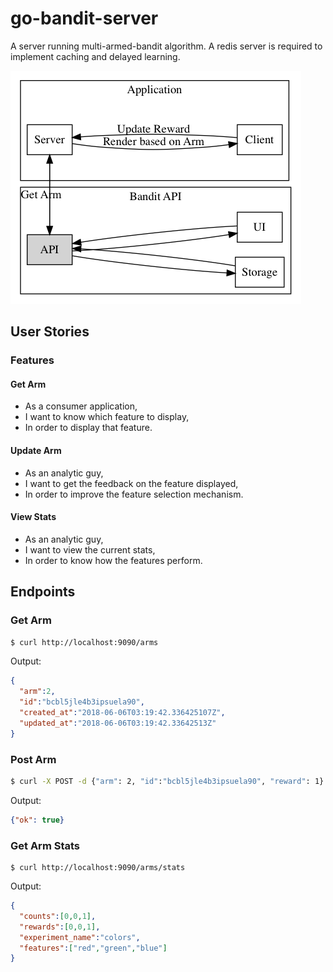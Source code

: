 # go-bandit-server

A server running multi-armed-bandit algorithm. A redis server is required to implement caching and delayed learning.

![graph](assets/graph.png)

## User Stories

### Features

#### Get Arm

- As a consumer application,
- I want to know which feature to display,
- In order to display that feature.

#### Update Arm

- As an analytic guy, 
- I want to get the feedback on the feature displayed,
- In order to improve the feature selection mechanism.

#### View Stats

- As an analytic guy,
- I want to view the current stats,
- In order to know how the features perform.

## Endpoints


### Get Arm

```bash
$ curl http://localhost:9090/arms
```

Output:

```json
{
  "arm":2,
  "id":"bcbl5jle4b3ipsuela90",
  "created_at":"2018-06-06T03:19:42.336425107Z",
  "updated_at":"2018-06-06T03:19:42.33642513Z"
}
```

### Post Arm

```bash
$ curl -X POST -d {"arm": 2, "id":"bcbl5jle4b3ipsuela90", "reward": 1} http://localhost:9090/arms
```

Output:

```json
{"ok": true}
```

### Get Arm Stats

```
$ curl http://localhost:9090/arms/stats
```

Output:

```json
{
  "counts":[0,0,1],
  "rewards":[0,0,1],
  "experiment_name":"colors",
  "features":["red","green","blue"]
}
```